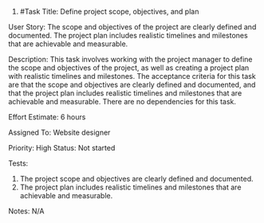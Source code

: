 1. #Task Title: Define project scope, objectives, and plan 

User Story: The scope and objectives of the project are clearly defined and documented. The project plan includes realistic timelines and milestones that are achievable and measurable. 

Description: This task involves working with the project manager to define the scope and objectives of the project, as well as creating a project plan with realistic timelines and milestones. The acceptance criteria for this task are that the scope and objectives are clearly defined and documented, and that the project plan includes realistic timelines and milestones that are achievable and measurable. There are no dependencies for this task. 

Effort Estimate: 6 hours 

Assigned To: Website designer 

Priority: High Status: Not started 

Tests:
1.	The project scope and objectives are clearly defined and documented.
2.	The project plan includes realistic timelines and milestones that are achievable and measurable. 

Notes: N/A
